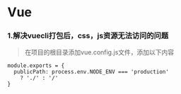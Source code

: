 # Vue
### 1.解决vuecli打包后，css，js资源无法访问的问题
> 在项目的根目录添加vue.config.js文件，添加以下内容
```
module.exports = {
  publicPath: process.env.NODE_ENV === 'production'
    ? './' : '/'
}
```
